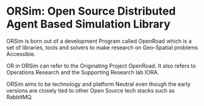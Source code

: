 # ORSim: Open Source Distributed Agent Based Simulation Library

ORSim is born out of a development Program called OpenRoad which is a set of libraries, tools and solvers to make research on Geo-Spatial problems Accessible.

OR in ORSim can refer to the Originating Project OpenRoad. It also refers to Operations Research and the Supporting Research lab IORA.


ORSim aims to be technology and platform Neutral even though the early versions are closely tied to other Open Source tech stacks such as RabbitMQ.
